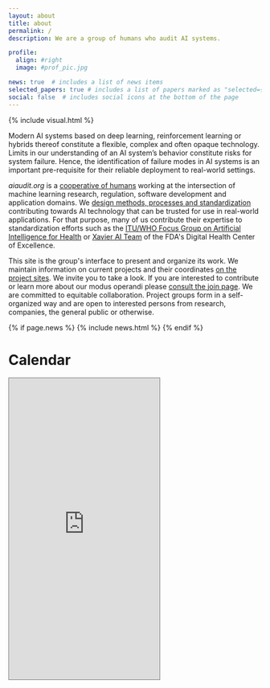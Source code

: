 ```yaml
---
layout: about
title: about
permalink: /
description: We are a group of humans who audit AI systems.

profile:
  align: #right
  image: #prof_pic.jpg

news: true  # includes a list of news items
selected_papers: true # includes a list of papers marked as "selected={true}"
social: false  # includes social icons at the bottom of the page
---
```


{% include visual.html %}


Modern AI systems based on deep learning, reinforcement learning or hybrids thereof constitute a flexible, complex and often opaque technology. Limits in our understanding of an AI system’s behavior constitute risks for system failure. Hence, the identification of failure modes in AI systems is an important pre-requisite for their reliable deployment to real-world settings.

*aiaudit.org* is a [cooperative of humans](https://aiaudit.org/contributors/) working at the intersection of machine learning research, regulation, software development and application domains. We [design methods, processes and standardization](https://aiaudit.org/outputs/) contributing towards AI technology that can be trusted for use in real-world applications. For that purpose, many of us contribute their expertise to standardization efforts such as the [ITU/WHO Focus Group on Artificial Intelligence for Health](https://www.itu.int/en/ITU-T/focusgroups/ai4h/Pages/default.aspx) or [Xavier AI Team](https://www.xavierhealth.org/news3/2020/11/11) of the FDA's Digital Health Center of Excellence.

This site is the group's interface to present and organize its work. We maintain information on current projects and their coordinates [on the project sites](https://aiaudit.org/workstreams/). We invite you to take a look. If you are interested to contribute or learn more about our modus operandi please [consult the join page](https://aiaudit.org/join/). We are committed to equitable collaboration. Project groups form in a self-organized way and are open to interested persons from research, companies, the general public or otherwise.

{% if page.news %}
  {% include news.html %}
{% endif %}

# Calendar
<iframe src="https://calendar.google.com/calendar/embed?height=600&amp;width={{ site.max_width  }}&amp;wkst=1&amp;bgcolor=%237986CB&amp;ctz=Europe%2FBerlin&amp;src=YWlhdWRpdG9yZ0BnbWFpbC5jb20&amp;src=YWRkcmVzc2Jvb2sjY29udGFjdHNAZ3JvdXAudi5jYWxlbmRhci5nb29nbGUuY29t&amp;color=%23039BE5&amp;color=%2333B679&amp;title=AI%20Audit%20Weekly%20Meetings" style="border:solid 1px #777" width="{{ site.max_width  }}" height="600" frameborder="0" scrolling="yes"></iframe>
